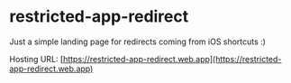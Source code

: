 # restricted-app-redirect

Just a simple landing page for redirects coming from iOS shortcuts :)

Hosting URL: [https://restricted-app-redirect.web.app](https://restricted-app-redirect.web.app)
